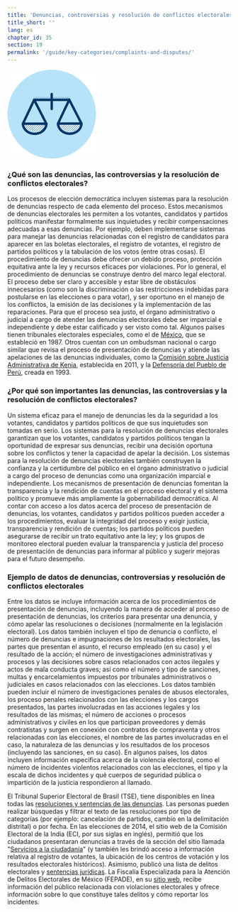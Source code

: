 ```yaml
---
title: 'Denuncias, controversias y resolución de conflictos electorales'
title_short: ''
lang: es
chapter_id: 35
section: 19
permalink: '/guide/key-categories/complaints-and-disputes/'
---
```


![Denuncias, controversias y resolución de conflictos electorales](/assets/images/inventory/categories/electoral-complaints-and-disputes.png)

### ¿Qué son las denuncias, las controversias y la resolución de conflictos electorales?

Los procesos de elección democrática incluyen sistemas para la resolución de denuncias respecto de cada elemento del proceso. Estos mecanismos de denuncias electorales les permiten a los votantes, candidatos y partidos políticos manifestar formalmente sus inquietudes y recibir compensaciones adecuadas a esas denuncias. Por ejemplo, deben implementarse sistemas para manejar las denuncias relacionadas con el registro de candidatos para aparecer en las boletas electorales, el registro de votantes, el registro de partidos políticos y la tabulación de los votos (entre otras cosas). El procedimiento de denuncias debe ofrecer un debido proceso, protección equitativa ante la ley y recursos eficaces por violaciones. Por lo general, el procedimiento de denuncias se construye dentro del marco legal electoral. El proceso debe ser claro y accesible y estar libre de obstáculos innecesarios (como son la discriminación o las restricciones indebidas para postularse en las elecciones o para votar), y ser oportuno en el manejo de los conflictos, la emisión de las decisiones y la implementación de las reparaciones. Para que el proceso sea justo, el órgano administrativo o judicial a cargo de atender las denuncias electorales debe ser imparcial e independiente y debe estar calificado y ser visto como tal. Algunos países tienen tribunales electorales especiales, como el de [México](http://portal.te.gob.mx/acercate), que se estableció en 1987. Otros cuentan con un ombudsman nacional o cargo similar que revisa el proceso de presentación de denuncias y atiende las apelaciones de las denuncias individuales, como la [Comisión sobre Justicia Administrativa de Kenia](http://www.ombudsman.go.ke/), establecida en 2011, y la [Defensoría del Pueblo de Perú](http://www.defensoria.gob.pe/), creada en 1993.

### ¿Por qué son importantes las denuncias, las controversias y la resolución de conflictos electorales?

Un sistema eficaz para el manejo de denuncias les da la seguridad a los votantes, candidatos y partidos políticos de que sus inquietudes son tomadas en serio. Los sistemas para la resolución de denuncias electorales garantizan que los votantes, candidatos y partidos políticos tengan la oportunidad de expresar sus denuncias, recibir una decisión oportuna sobre los conflictos y tener la capacidad de apelar la decisión. Los sistemas para la resolución de denuncias electorales también construyen la confianza y la certidumbre del público en el órgano administrativo o judicial a cargo del proceso de denuncias como una organización imparcial e independiente. Los mecanismos de presentación de denuncias fomentan la transparencia y la rendición de cuentas en el proceso electoral y el sistema político y promueve más ampliamente la gobernabilidad democrática. Al contar con acceso a los datos acerca del proceso de presentación de denuncias, los votantes, candidatos y partidos políticos pueden acceder a los procedimientos, evaluar la integridad del proceso y exigir justicia, transparencia y rendición de cuentas; los partidos políticos pueden asegurarse de recibir un trato equitativo ante la ley; y los grupos de monitoreo electoral pueden evaluar la transparencia y justicia del proceso de presentación de denuncias para informar al público y sugerir mejoras para el futuro desempeño.

### Ejemplo de datos de denuncias, controversias y resolución de conflictos electorales

Entre los datos se incluye información acerca de los procedimientos de presentación de denuncias, incluyendo la manera de acceder al proceso de presentación de denuncias, los criterios para presentar una denuncia, y cómo apelar las resoluciones o decisiones (normalmente en la legislación electoral). Los datos también incluyen el tipo de denuncia o conflicto, el número de denuncias e impugnaciones de los resultados electorales, las partes que presentan el asunto, el recurso empleado (en su caso) y el resultado de la acción; el número de investigaciones administrativas y procesos y las decisiones sobre casos relacionados con actos ilegales y actos de mala conducta graves; así como el número y tipo de sanciones, multas y encarcelamientos impuestos por tribunales administrativos o judiciales en casos relacionados con las elecciones. Los datos también pueden incluir el número de investigaciones penales de abusos electorales, los proceso penales relacionados con las elecciones y los cargos presentados, las partes involucradas en las acciones legales y los resultados de las mismas; el número de acciones o procesos administrativos y civiles en los que participan proveedores y demás contratistas y surgen en conexión con contratos de compraventa y otros relacionadas con las elecciones, el nombre de las partes involucradas en el caso, la naturaleza de las denuncias y los resultados de los procesos (incluyendo las sanciones, en su caso). En algunos países, los datos incluyen información específica acerca de la violencia electoral, como el número de incidentes violentos relacionados con las elecciones, el tipo y la escala de dichos incidentes y qué cuerpos de seguridad pública o impartición de la justicia respondieron al llamado.

El Tribunal Superior Electoral de Brasil (TSE), tiene disponibles en línea todas las [resoluciones y sentencias de las denuncias](http://www.tse.jus.br/jurisprudencia/inteiro-teor). Las personas pueden realizar búsquedas y filtrar el texto de las resoluciones por tipo de categorías (por ejemplo: cancelación de partidos, cambio en la delimitación distrital) o por fecha. En las elecciones de 2014, el sitio web de la Comisión Electoral de la India (ECI, por sus siglas en inglés), permitió que los ciudadanos presentaran denuncias a través de la sección del sitio llamada "[Servicios a la ciudadanía](http://www.eci-citizenservicesforofficers.nic.in/cservices/default.aspx)" (y también les brindó acceso a información relativa al registro de votantes, la ubicación de los centros de votación y los resultados electorales históricos). Asimismo, publicó una lista de delitos electorales y [sentencias jurídicas](http://eci.nic.in/eci_main1/opiniontendered.aspx). La Fiscalía Especializada para la Atención de Delitos Electorales de México (FEPADE), en su [sitio web](http://www.pgr.gob.mx/fepade/), recibe información del público relacionada con violaciones electorales y ofrece información sobre lo que constituye tales delitos y cómo reportar los incidentes.
